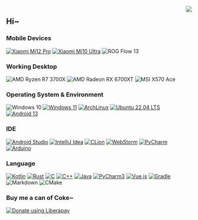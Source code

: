 <img align="right" src="https://github-readme-stats.vercel.app/api?username=1552980358&show_icons=true">

## Hi~

### Mobile Devices
[![Xiaomi Mi12 Pro](https://img.shields.io/badge/Mi%2012%20Pro-fd4900?style=flat-square&logo=xiaomi&logoColor=FFF)](https://www.mi.com/hk/product/xiaomi-12-pro/)
[![Xiaomi Mi10 Ultra](https://img.shields.io/badge/Mi%2010%20Ultra-fd4900?style=flat-square&logo=xiaomi&logoColor=FFF)](https://www.mi.com/mi10ultra)
![ROG Flow 13](https://img.shields.io/badge/Flow%20%2013-ff0029?style=flat-square&logo=republicofgamers&logoColor=FFF)

### Working Desktop
![AMD Ryzen R7 3700X](https://img.shields.io/badge/AMD%20Ryzen%20R7%203700X-DD0031?style=flat-square&logo=amd&logoColor=FFF)
![AMD Radeon RX 6700XT](https://img.shields.io/badge/AMD%20Radeon%20RX%206700XT-DD0031?style=flat-square&logo=amd&logoColor=FFF)
![MSI X570 Ace](https://img.shields.io/badge/MSI%20X570%20Ace-E6000A?style=flat-square&logo=msi&logoColor=FFF)

### Operating System & Environment
![Windows 10](https://img.shields.io/badge/Windows%2010-0096E4?style=flat-square&logo=windows&logoColor=FFF)
[![Windows 11](https://img.shields.io/badge/Windows%2011-00adef?style=flat-square&logo=windows&logoColor=FFF)](https://www.microsoft.com/en-us/windows/windows-11)
[![ArchLinux](https://img.shields.io/badge/ArchLinux-1793D1?style=flat-square&logo=archlinux&logoColor=FFF)](https://archlinux.org/)
[![Ubuntu 22.04 LTS](https://img.shields.io/badge/Ubuntu%2022.04%20LTS-E95420?style=flat-square&logo=ubuntu&logoColor=FFF)](https://ubuntu.com/)
[![Android 13](https://img.shields.io/badge/Android%2013-3ddc84?style=flat-square&logo=android&logoColor=FFF)](https://www.android.com/android-13/)

### IDE
[![Android Studio](https://img.shields.io/badge/Android%20Studio-3DDC84?style=flat-square&logo=androidstudio&logoColor=FFF)](https://developer.android.com/studio)
[![IntelliJ Idea](https://img.shields.io/badge/IntelliJ%20Idea-8241DD?style=flat-square&logo=intellijidea&logoColor=FFF)](https://www.jetbrains.com/idea/)
[![CLion](https://img.shields.io/badge/CLion-00DD7C?style=flat-square&logo=clion&logoColor=FFF)](https://www.jetbrains.com/clion/)
[![WebStorm](https://img.shields.io/badge/WebStorm-07C3F2?style=flat-square&logo=webstorm&logoColor=FFF)](https://www.jetbrains.com/webstorm/)
[![PyCharm](https://img.shields.io/badge/PyCharm-21D789?style=flat-square&logo=pycharm&logoColor=FFF)](https://www.jetbrains.com/pycharm/)
[![Arduino](https://img.shields.io/badge/Arduino-008084?style=flat-square&logo=arduino&logoColor=FFF)](https://www.arduino.cc/)

### Language
[![Kotlin](https://img.shields.io/badge/Kotlin-7F52FF?style=flat-square&logo=kotlin&logoColor=FFF)](https://kotlinlang.org/)
[![Rust](https://img.shields.io/badge/Rust-000000?style=flat-square&logo=rust&logoColor=FFF)](https://kotlinlang.org/)
[![C](https://img.shields.io/badge/C-1476B4?style=flat-square&logo=c&logoColor=FFF)](https://clang.llvm.org/)
[![C++](https://img.shields.io/badge/C++-004283?style=flat-square&logo=cplusplus&logoColor=FFF)](https://clang.llvm.org/)
[![Java](https://img.shields.io/badge/Java-E11F22?style=flat-square&logo=java&logoColor=FFF)](https://java.com/)
[![PyCharm3](https://img.shields.io/badge/Python3-3778A0?style=flat-square&logo=python&logoColor=FFF)](https://www.python.org/)
[![Vue.js](https://img.shields.io/badge/Vue.js-42B883?style=flat-square&logo=vuedotjs&logoColor=FFF)](https://vuejs.org/)
[![Gradle](https://img.shields.io/badge/Gradle-02303A?style=flat-square&logo=gradle&logoColor=FFF)](https://vuejs.org/)
![Markdown](https://img.shields.io/badge/Markdown-000?style=flat-square&logo=markdown&logoColor=FFF)
![CMake](https://img.shields.io/badge/CMake-BE212A?style=flat-square&logo=cmake&logoColor=FFF)

### Buy me a can of Coke~
<noscript><a href="https://liberapay.com/1552980358/donate"><img alt="Donate using Liberapay" src="https://liberapay.com/assets/widgets/donate.svg"></a></noscript>
